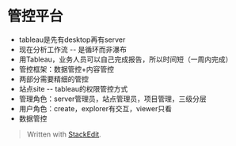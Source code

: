 

# 管控平台
- tableau是先有desktop再有server
- 现在分析工作流 -- 是循环而非瀑布
- 用Tableau，业务人员可以自己完成报告，所以时间短（一周内完成）
- 管控框架：数据管控+内容管控
- 两部分需要精细的管控
- 站点site -- tableau的权限管控方式
- 管理角色：server管理员，站点管理员，项目管理，三级分层
- 用户角色：create，explorer有交互，viewer只看
- 数据管控

> Written with [StackEdit](https://stackedit.io/).
<!--stackedit_data:
eyJoaXN0b3J5IjpbLTIwNTc0NTY0NDcsMTM1ODYxNjc5M119
-->